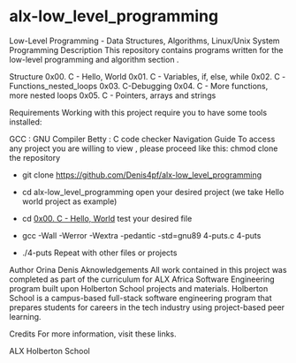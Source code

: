# alx-low_level_programming
Low-Level Programming - Data Structures, Algorithms, Linux/Unix System Programming
Description
This repository contains programs written for the low-level programming and algorithm section .

Structure
0x00. C - Hello, World
0x01. C - Variables, if, else, while
0x02. C -Functions_nested_loops
0x03. C-Debugging
0x04. C - More functions, more nested loops
0x05. C - Pointers, arrays and strings

Requirements
Working with this project require you to have some tools installed:

GCC : GNU Compiler
Betty : C code checker
Navigation Guide
To access any project you are willing to view , please proceed like this:
chmod
clone the repository

  - git clone https://github.com/Denis4pf/alx-low_level_programming
  - cd alx-low_level_programming
open your desired project (we take Hello world project as example)

  - cd [0x00. C - Hello, World](./0x00-hello_world)
test your desired file

  - gcc -Wall -Werror -Wextra -pedantic -std=gnu89 4-puts.c 4-puts
  - ./4-puts
Repeat with other files or projects

Author
Orina Denis <Denis4pf>
Aknowledgements
All work contained in this project was completed as part of the curriculum for ALX Africa Software Engineering program built upon Holberton School projects and materials. Holberton School is a campus-based full-stack software engineering program that prepares students for careers in the tech industry using project-based peer learning.

Credits
For more information, visit these links.

ALX
Holberton School
